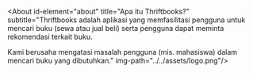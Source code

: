 <script setup>
import About from "./.vitepress/components/About.vue"
import Feature from "./.vitepress/components/Feature.vue"
import Title from "./.vitepress/components/Title.vue"
import Timeline from "./.vitepress/components/Timeline.vue"
import Member from "./.vitepress/components/Member.vue"

import needfinding from './contents/modal/needfinding.html?raw'
import pov from './contents/modal/pov.html?raw'
import conceptVideo from './contents/modal/concept-video.html?raw'
import lowFi from './contents/modal/low-fi.html?raw'
import medFi from './contents/modal/med-fi.html?raw'
import heuristic from './contents/modal/heuristic.html?raw'
import comingSoon from './contents/modal/coming-soon.html?raw'

const members=[
    {
        name:"Yoga Cahya Romadhon",
        subtitle:"05211940000001",
        imgPath:"../../assets/yoga.png",
    },
    {
        name:"M. Dwiki Andrian",
        subtitle:"05211940000012",
        imgPath:"../../assets/andrian.png",
    },
    {
        name:"Ahmad Hilal M.",
        subtitle:"05211940000041",
        imgPath:"../../assets/hilal.png",
    },
]

const timelineDatas=[
    {
        title:"Needfinding",
        imgPath:"../../assets/logo.png",
        modalBody:needfinding
    },{
        title:"Point of View & Experience Prototypes",
        imgPath:"../../assets/logo.png",
        modalBody:pov
    },{
        title:"Video Konsep",
        imgPath:"../../assets/logo.png",
        modalBody:conceptVideo
    },{
        title:"Low-fidelity Prototype & Test",
        imgPath:"../../assets/logo.png",
        modalBody:lowFi
    },{
        title:"Medium-fidelity Prototype",
        imgPath:"../../assets/logo.png",
        modalBody:medFi
    },{
        title:"Group Heuristic Evaluation",
        imgPath:"../../assets/logo.png",
        modalBody:heuristic
    },{
        title:"Hi-fidelity Prototype",
        imgPath:"../../assets/logo.png",
        modalBody:comingSoon
    },{
        title:"Poster & Pitch Slide",
        imgPath:"../../assets/logo.png",
        modalBody:comingSoon
    }
]
</script>

<About id-element="about" title="Apa itu Thriftbooks?"
subtitle="Thriftbooks adalah aplikasi yang memfasilitasi pengguna untuk mencari buku (sewa atau jual beli) serta pengguna dapat meminta rekomendasi terkait buku.

Kami berusaha mengatasi masalah pengguna (mis. mahasiswa) dalam mencari buku yang dibutuhkan."
img-path="../../assets/logo.png"/>


<Title id-element="features" title="Fitur" subtitle="Apa saja yang bisa dilakukan di Thriftbooks?" customClass="pt-16"/>
<Feature/>

<Title id-element="process" title="Proses" subtitle="Simak perjalanan kami dari menggali kebutuhan hingga menjadi
      produk jadi" customClass="pt-16"/>
<Timeline :timelineDatas="timelineDatas"/>

<Title id-element="members" title="Anggota" subtitle="Berikut adalah anggota yang berpartisipasi dalam pengembangan Thriftbooks" customClass="pt-16"/>
<Member :datas="this.members"/>
